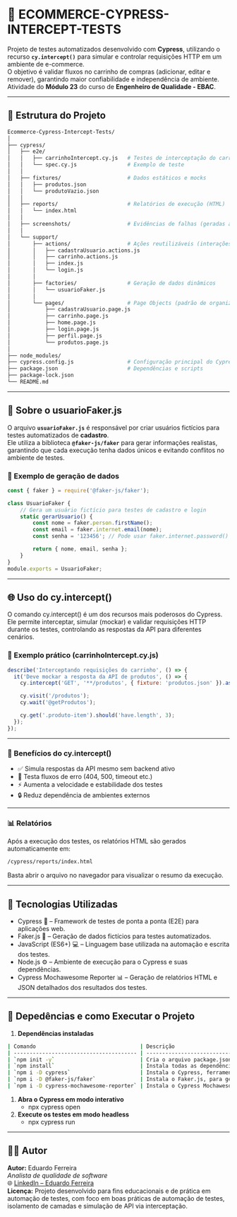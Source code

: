 # 🛒 ECOMMERCE-CYPRESS-INTERCEPT-TESTS

Projeto de testes automatizados desenvolvido com **Cypress**, utilizando o recurso **`cy.intercept()`** para simular e controlar requisições HTTP em um ambiente de e-commerce.  
O objetivo é validar fluxos no carrinho de compras (adicionar, editar e remover), garantindo maior confiabilidade e independência de ambiente.  
Atividade do **Módulo 23** do curso de **Engenheiro de Qualidade - EBAC**.

---

## 📁 Estrutura do Projeto

```bash
Ecommerce-Cypress-Intercept-Tests/
│
├── cypress/
│   ├── e2e/
│   │   ├── carrinhoIntercept.cy.js   # Testes de interceptação do carrinho
│   │   └── spec.cy.js                # Exemplo de teste
│   │
│   ├── fixtures/                     # Dados estáticos e mocks
│   │   ├── produtos.json
│   │   └── produtoVazio.json
│   │
│   ├── reports/                      # Relatórios de execução (HTML)
│   │   └── index.html
│   │
│   ├── screenshots/                  # Evidências de falhas (geradas automaticamente)
│   │
│   └── support/
│       ├── actions/                  # Ações reutilizáveis (interações com o sistema)
│       │   ├── cadastraUsuario.actions.js
│       │   ├── carrinho.actions.js
│       │   ├── index.js
│       │   └── login.js
│       │
│       ├── factories/                # Geração de dados dinâmicos
│       │   └── usuarioFaker.js
│       │
│       └── pages/                    # Page Objects (padrão de organização)
│           ├── cadastraUsuario.page.js
│           ├── carrinho.page.js
│           ├── home.page.js
│           ├── login.page.js
│           ├── perfil.page.js
│           └── produtos.page.js
│
├── node_modules/
├── cypress.config.js                 # Configuração principal do Cypress
├── package.json                      # Dependências e scripts
├── package-lock.json
└── README.md

```
---

## 🧠 Sobre o usuarioFaker.js

O arquivo **`usuarioFaker.js`** é responsável por criar usuários fictícios para testes automatizados de **cadastro**.  
Ele utiliza a biblioteca **`@faker-js/faker`** para gerar informações realistas, garantindo que cada execução tenha dados únicos e evitando conflitos no ambiente de testes.

### 🔹 Exemplo de geração de dados
```javascript
const { faker } = require('@faker-js/faker');

class UsuarioFaker {
    // Gera um usuário fictício para testes de cadastro e login
    static gerarUsuario() {
        const nome = faker.person.firstName();
        const email = faker.internet.email(nome);
        const senha = '123456'; // Pode usar faker.internet.password() para mais realismo

        return { nome, email, senha };
    }
}
module.exports = UsuarioFaker;
```
---

## 🌐 Uso do cy.intercept()

O comando cy.intercept() é um dos recursos mais poderosos do Cypress.
Ele permite interceptar, simular (mockar) e validar requisições HTTP durante os testes, controlando as respostas da API para diferentes cenários.

### 🔹 Exemplo prático (carrinhoIntercept.cy.js)
```javascript
describe('Interceptando requisições do carrinho', () => {
  it('Deve mockar a resposta da API de produtos', () => {
    cy.intercept('GET', '**/produtos', { fixture: 'produtos.json' }).as('getProdutos');

    cy.visit('/produtos');
    cy.wait('@getProdutos');

    cy.get('.produto-item').should('have.length', 3);
  });
});
```
---

### 🔹 Benefícios do cy.intercept()

- ✅ Simula respostas da API mesmo sem backend ativo
- 🧪 Testa fluxos de erro (404, 500, timeout etc.)
- ⚡ Aumenta a velocidade e estabilidade dos testes
- 🔒 Reduz dependência de ambientes externos

---

### 📊 Relatórios

Após a execução dos testes, os relatórios HTML são gerados automaticamente em:
```bash
/cypress/reports/index.html
```
Basta abrir o arquivo no navegador para visualizar o resumo da execução.

--- 

## 🧩 Tecnologias Utilizadas

- Cypress 🧪 – Framework de testes de ponta a ponta (E2E) para aplicações web.
- Faker.js 👤 – Geração de dados fictícios para testes automatizados.
- JavaScript (ES6+) 💻 – Linguagem base utilizada na automação e escrita dos testes.
- Node.js ⚙️ – Ambiente de execução para o Cypress e suas dependências.
- Cypress Mochawesome Reporter 📊 – Geração de relatórios HTML e JSON detalhados dos resultados dos testes.

--- 

## 🚀 Depedências e como Executar o Projeto

1. **Dependências instaladas**
```bash
| Comando                                 | Descrição                                                                               |
| --------------------------------------- | --------------------------------------------------------------------------------------- |
| `npm init -y`                           | Cria o arquivo package.json com configurações padrão do projeto.                      |
| `npm install`                           | Instala todas as dependências listadas no package.json.                               |
| `npm i -D cypress`                      | Instala o Cypress, ferramenta de testes end-to-end.                                 |
| `npm i -D @faker-js/faker`              | Instala o Faker.js, para gerar dados falsos (ex: nomes e e-mails).                  |
| `npm i -D cypress-mochawesome-reporter` | Instala o Cypress Mochawesome Reporter, que gera relatórios HTML e JSON dos testes. |
```
1. **Abra o Cypress em modo interativo**
    - npx cypress open
2. **Execute os testes em modo headless**
    - npx cypress run
 
---

## 👨‍💻 Autor

**Autor:** Eduardo Ferreira  
*Analista de qualidade de software*  
🌐 [LinkedIn – Eduardo Ferreira](https://www.linkedin.com/in/edufgs/)   
**Licença:** Projeto desenvolvido para fins educacionais e de prática em automação de testes, com foco em boas práticas de automação de testes, isolamento de camadas e simulação de API via interceptação.